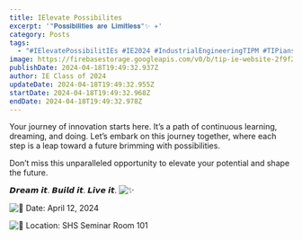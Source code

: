 ```yaml
---
title: IElevate Possibilites
excerpt: '"𝐏𝐨𝐬𝐬𝐢𝐛𝐢𝐥𝐢𝐭𝐢𝐞𝐬 𝐚𝐫𝐞 𝐋𝐢𝐦𝐢𝐭𝐥𝐞𝐬𝐬"✨ ✈️'
category: Posts
tags:
  - "#IElevatePossibilitIEs #IE2024 #IndustrialEngineeringTIPM #TIPians"
image: https://firebasestorage.googleapis.com/v0/b/tip-ie-website-2f9f2.appspot.com/o/Announcements%2FIElevate%20Possibilities.jpg?alt=media&token=9342ad8f-658d-428a-8385-cbd9f54334d5
publishDate: 2024-04-18T19:49:32.937Z
author: IE Class of 2024
updateDate: 2024-04-18T19:49:32.955Z
startDate: 2024-04-18T19:49:32.968Z
endDate: 2024-04-18T19:49:32.978Z
---
```

<!--StartFragment-->

Your journey of innovation starts here. It’s a path of continuous learning, dreaming, and doing. Let’s [](<>)embark on this journey together, where each step is a leap toward a future brimming with possibilities.

Don’t miss this unparalleled opportunity to elevate your potential and shape the future.

𝘿𝙧𝙚𝙖𝙢 𝙞𝙩. 𝘽𝙪𝙞𝙡𝙙 𝙞𝙩. 𝙇𝙞𝙫𝙚 𝙞𝙩. ![✨](https://static.xx.fbcdn.net/images/emoji.php/v9/t7b/1.5/16/2728.png)

![📅](https://static.xx.fbcdn.net/images/emoji.php/v9/td7/1.5/16/1f4c5.png) Date: April 12, 2024

![📍](https://static.xx.fbcdn.net/images/emoji.php/v9/t86/1.5/16/1f4cd.png) Location: SHS Seminar Room 101

<!--EndFragment-->